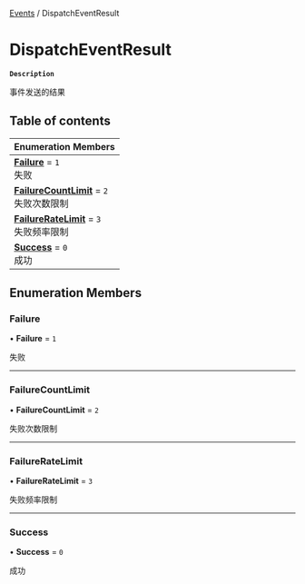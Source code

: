 [Events](../modules/Events.Events.md) / DispatchEventResult

# DispatchEventResult <Badge type="tip" text="Enumeration" />

**`Description`**

事件发送的结果

## Table of contents

| Enumeration Members |
| :-----|
| **[Failure](Events.DispatchEventResult.md#failure)** = ``1`` <br> 失败|
| **[FailureCountLimit](Events.DispatchEventResult.md#failurecountlimit)** = ``2`` <br> 失败次数限制|
| **[FailureRateLimit](Events.DispatchEventResult.md#failureratelimit)** = ``3`` <br> 失败频率限制|
| **[Success](Events.DispatchEventResult.md#success)** = ``0`` <br> 成功|

## Enumeration Members

### Failure

• **Failure** = ``1``

失败

___

### FailureCountLimit

• **FailureCountLimit** = ``2``

失败次数限制

___

### FailureRateLimit

• **FailureRateLimit** = ``3``

失败频率限制

___

### Success

• **Success** = ``0``

成功
